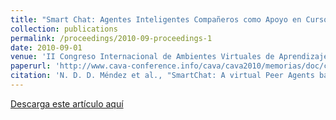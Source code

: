 ```yaml
---
title: "Smart Chat: Agentes Inteligentes Compañeros como Apoyo en Cursos Virtuales "
collection: publications
permalink: /proceedings/2010-09-proceedings-1
date: 2010-09-01
venue: 'II Congreso Internacional de Ambientes Virtuales de Aprendizaje Adaptativos y Accesibles, CAVA 2010'
paperurl: 'http://www.cava-conference.info/cava/cava2010/memorias/doc/cava2010_submission_37.pdf'
citation: 'N. D. D. Méndez et al., "SmartChat: A virtual Peer Agents based chatterbot for supporting educational processes," 2011 6th Colombian Computing Congress (CCC), Manizales, 2011, pp. 1-6, doi: 10.1109/COLOMCC.2011.5936319.'
---
```



<a href ="https://ejhernandezl.github.io/files/AE01_CAVA2010.pdf" target="_blank">Descarga este artículo aquí</a>
